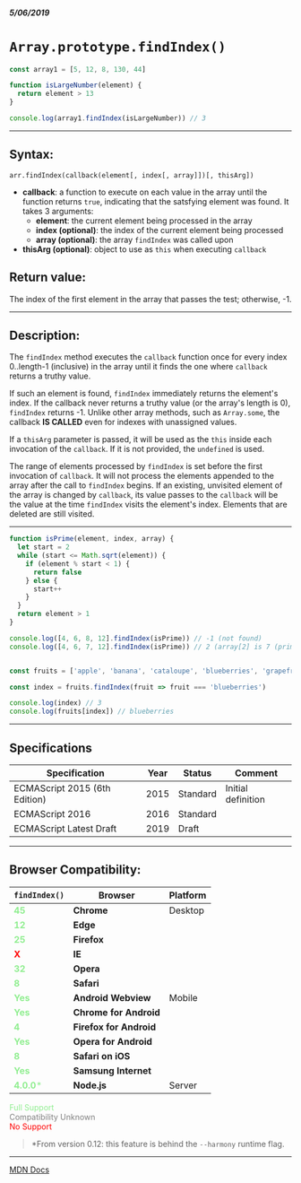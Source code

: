 ##### 5/06/2019
# `Array.prototype.findIndex()`

```js
const array1 = [5, 12, 8, 130, 44]

function isLargeNumber(element) {
  return element > 13
}

console.log(array1.findIndex(isLargeNumber)) // 3
```

---

## Syntax:
`arr.findIndex(callback(element[, index[, array]])[, thisArg])`

* **callback**: a function to execute on each value in the array until the function returns `true`, indicating that the satsfying element was found.  It takes 3 arguments:
  * **element**: the current element being processed in the array
  * **index (optional)**: the index of the current element being processed
  * **array (optional)**: the array `findIndex` was called upon
* **thisArg (optional)**: object to use as `this` when executing `callback`

## Return value:
The index of the first element in the array that passes the test; otherwise, -1.

---

## Description:
The `findIndex` method executes the `callback` function once for every index 0..length-1 (inclusive) in the array until it finds the one where `callback` returns a truthy value.

If such an element is found, `findIndex` immediately returns the element's index.  If the callback never returns a truthy value (or the array's length is 0), `findIndex` returns -1.  Unlike other array methods, such as `Array.some`, the callback **IS CALLED** even for indexes with unassigned values.

If a `thisArg` parameter is passed, it will be used as the `this` inside each invocation of the `callback`.  If it is not provided, the `undefined` is used.

The range of elements processed by `findIndex` is set before the first invocation of `callback`.  It will not process the elements appended to the array after the call to `findIndex` begins.  If an existing, unvisited element of the array is changed by `callback`, its value passes to the `callback` will be the value at the time `findIndex` visits the element's index.  Elements that are deleted are still visited.

---

```js
function isPrime(element, index, array) {
  let start = 2
  while (start <= Math.sqrt(element)) {
    if (element % start < 1) {
      return false
    } else {
      start++
    }
  }
  return element > 1
}

console.log([4, 6, 8, 12].findIndex(isPrime)) // -1 (not found)
console.log([4, 6, 7, 12].findIndex(isPrime)) // 2 (array[2] is 7 (prime))


const fruits = ['apple', 'banana', 'cataloupe', 'blueberries', 'grapefruit']

const index = fruits.findIndex(fruit => fruit === 'blueberries')

console.log(index) // 3
console.log(fruits[index]) // blueberries
```

---

## Specifications
| Specification | Year | Status | Comment |
|---|---|---|---|
| ECMAScript 2015 (6th Edition) | 2015 | Standard | Initial definition |
| ECMAScript 2016 | 2016 | Standard |  |
| ECMAScript Latest Draft | 2019 | Draft |  |

---

## Browser Compatibility:
| `findIndex()` | Browser | Platform |
|---|---|---|
| <span style="color: lightgreen">**45**</span> | **Chrome** | Desktop | 
| <span style="color: lightgreen">**12**</span> | **Edge** || 
| <span style="color: lightgreen">**25**</span> | **Firefox** || 
| <span style="color: red">**X**</span> | **IE** || 
| <span style="color: lightgreen">**32**</span> | **Opera** || 
| <span style="color: lightgreen">**8**</span> | **Safari** || 
| <span style="color: lightgreen">**Yes**</span> | **Android Webview** | Mobile | 
| <span style="color: lightgreen">**Yes**</span> | **Chrome for Android** || 
| <span style="color: lightgreen">**4**</span> | **Firefox for Android** || 
| <span style="color: lightgreen">**Yes**</span> | **Opera for Android** || 
| <span style="color: lightgreen">**8**</span> | **Safari on iOS** || 
| <span style="color: lightgreen">**Yes**</span> | **Samsung Internet** || 
| <span style="color: lightgreen">**4.0.0***</span> | **Node.js** | Server | 

<span style="color: lightgreen">Full Support</span>  
<span style="color: grey">Compatibility Unknown</span>  
<span style="color: red">No Support</span>

  > *From version 0.12: this feature is behind the `--harmony` runtime flag.

---

[MDN Docs](https://developer.mozilla.org/en-US/docs/Web/JavaScript/Reference/Global_Objects/Array/findIndex)